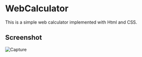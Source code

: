 # WebCalculator

This is a simple web calculator implemented with Html and CSS.

## Screenshot

![Capture](https://user-images.githubusercontent.com/55167653/79410916-99ffd880-7f6f-11ea-9c3b-1060b6632bd3.PNG)


